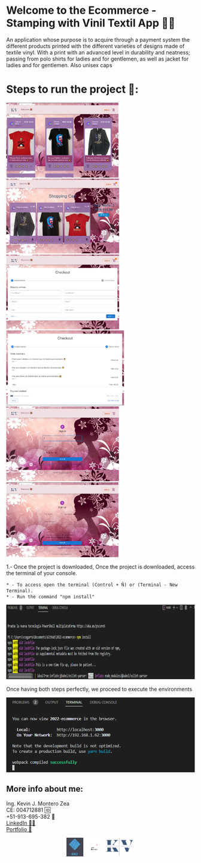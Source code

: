 # Welcome to the Ecommerce - Stamping with Vinil Textil App 👕👖

An application whose purpose is to acquire through a payment system the different products 
printed with the different varieties of designs made of textile vinyl. 
With a print with an advanced level in durability and neatness; passing from polo shirts for ladies and for gentlemen, 
as well as jacket for ladies and for gentlemen. Also unisex caps

# Steps to run the project 🚨:
<p align="cener">
  <img height="200" src="./img/1.png" />
  <img height="200" src="./img/2.png" />
  <img height="200" src="./img/3.png" />
  <img height="200" src="./img/4.png" />
  <img height="200" src="./img/5.png" />
  <img height="200" src="./img/6.png" />
</p>

1.- Once the project is downloaded, Once the project is downloaded, access the terminal of your console.

    * - To access open the terminal (Control + Ñ) or (Terminal - New Terminal).
    * - Run the command "npm install"
   
<p align="center">
  <img height="200" src="./img/7.png" />
</p>

Once having both steps perfectly, we proceed to execute the environments

<p align="center">
  <img height="200" src="./img/8.png" />
</p>

## More info about me: 
<div id="badges" >
Ing. Kevin J. Montero Zea 
</div>
<div id="badges" >
CE: 004712881 🆔
</div>
<div id="badges" >
+51-913-695-382 📱
</div>
<div id="badges" >
<a href="https://www.linkedin.com/in/kevin913montero/">
    LinkedIn 👨‍🦰
  </a>
</div>
<div id="badges" >
<a href="https://portfoliokjmz.netlify.app/">
    Portfolio 💼
  </a>
</div>


<p align="center">
<img height="50" src="./img/logo2.png" />
<img height="50" src="./img/logo3.png" />
<img height="50" src="./img/Sin título.png" />
</p>
